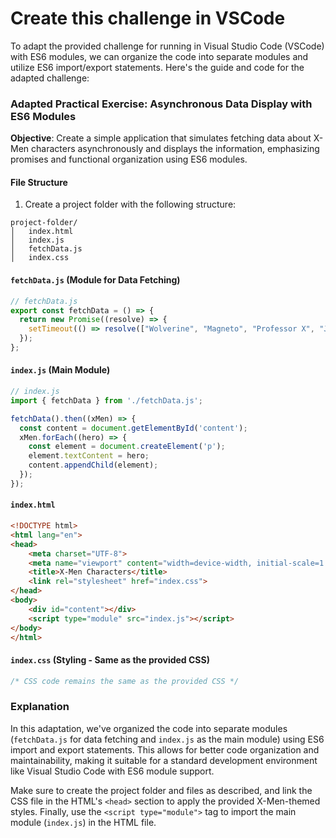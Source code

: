 # Create this challenge in VSCode

To adapt the provided challenge for running in Visual Studio Code (VSCode) with ES6 modules, we can organize the code into separate modules and utilize ES6 import/export statements. Here's the guide and code for the adapted challenge:

### Adapted Practical Exercise: Asynchronous Data Display with ES6 Modules

**Objective**: Create a simple application that simulates fetching data about X-Men characters asynchronously and displays the information, emphasizing promises and functional organization using ES6 modules.

#### File Structure
1. Create a project folder with the following structure:

```
project-folder/
│   index.html
│   index.js
│   fetchData.js
│   index.css
```

#### `fetchData.js` (Module for Data Fetching)
```javascript
// fetchData.js
export const fetchData = () => {
  return new Promise((resolve) => {
    setTimeout(() => resolve(["Wolverine", "Magneto", "Professor X", "Jean Grey", "Rogue"]), 1000);
  });
};
```

#### `index.js` (Main Module)
```javascript
// index.js
import { fetchData } from './fetchData.js';

fetchData().then((xMen) => {
  const content = document.getElementById('content');
  xMen.forEach((hero) => {
    const element = document.createElement('p');
    element.textContent = hero;
    content.appendChild(element);
  });
});
```

#### `index.html`
```html
<!DOCTYPE html>
<html lang="en">
<head>
    <meta charset="UTF-8">
    <meta name="viewport" content="width=device-width, initial-scale=1.0">
    <title>X-Men Characters</title>
    <link rel="stylesheet" href="index.css">
</head>
<body>
    <div id="content"></div>
    <script type="module" src="index.js"></script>
</body>
</html>
```

#### `index.css` (Styling - Same as the provided CSS)
```css
/* CSS code remains the same as the provided CSS */
```

### Explanation
In this adaptation, we've organized the code into separate modules (`fetchData.js` for data fetching and `index.js` as the main module) using ES6 import and export statements. This allows for better code organization and maintainability, making it suitable for a standard development environment like Visual Studio Code with ES6 module support.

Make sure to create the project folder and files as described, and link the CSS file in the HTML's `<head>` section to apply the provided X-Men-themed styles. Finally, use the `<script type="module">` tag to import the main module (`index.js`) in the HTML file.
